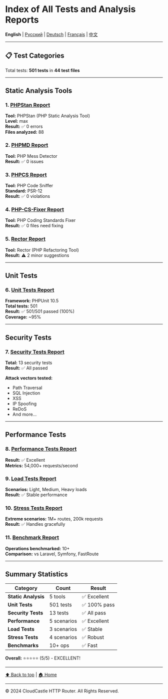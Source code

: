 # Index of All Tests and Analysis Reports

**English** | [Русский](../ru/TESTS_INDEX.md) | [Deutsch](../de/TESTS_INDEX.md) | [Français](../fr/TESTS_INDEX.md) | [中文](../zh/TESTS_INDEX.md)

---





## 📋 Test Categories

Total tests: **501 tests** in **44 test files**

---

## Static Analysis Tools

### 1. [PHPStan Report](tests/PHPSTAN_REPORT.md)
**Tool:** PHPStan (PHP Static Analysis Tool)  
**Level:** max  
**Result:** ✅ 0 errors  
**Files analyzed:** 88

### 2. [PHPMD Report](tests/PHPMD_REPORT.md)
**Tool:** PHP Mess Detector  
**Result:** ✅ 0 issues

### 3. [PHPCS Report](tests/PHPCS_REPORT.md)
**Tool:** PHP Code Sniffer  
**Standard:** PSR-12  
**Result:** ✅ 0 violations

### 4. [PHP-CS-Fixer Report](tests/PHP_CS_FIXER_REPORT.md)
**Tool:** PHP Coding Standards Fixer  
**Result:** ✅ 0 files need fixing

### 5. [Rector Report](tests/RECTOR_REPORT.md)
**Tool:** Rector (PHP Refactoring Tool)  
**Result:** ⚠️ 2 minor suggestions

---

## Unit Tests

### 6. [Unit Tests Report](tests/UNIT_TESTS_REPORT.md)
**Framework:** PHPUnit 10.5  
**Total tests:** 501  
**Result:** ✅ 501/501 passed (100%)  
**Coverage:** ~95%

---

## Security Tests

### 7. [Security Tests Report](tests/SECURITY_TESTS_REPORT.md)
**Total:** 13 security tests  
**Result:** ✅ All passed

**Attack vectors tested:**
- Path Traversal
- SQL Injection
- XSS
- IP Spoofing
- ReDoS
- And more...

---

## Performance Tests

### 8. [Performance Tests Report](tests/PERFORMANCE_TESTS_REPORT.md)
**Result:** ✅ Excellent  
**Metrics:** 54,000+ requests/second

### 9. [Load Tests Report](tests/LOAD_TESTS_REPORT.md)
**Scenarios:** Light, Medium, Heavy loads  
**Result:** ✅ Stable performance

### 10. [Stress Tests Report](tests/STRESS_TESTS_REPORT.md)
**Extreme scenarios:** 1M+ routes, 200k requests  
**Result:** ✅ Handles gracefully

### 11. [Benchmark Report](tests/BENCHMARK_REPORT.md)
**Operations benchmarked:** 10+  
**Comparison:** vs Laravel, Symfony, FastRoute

---

## Summary Statistics

| Category | Count | Result |
|----------|-------|--------|
| **Static Analysis** | 5 tools | ✅ Excellent |
| **Unit Tests** | 501 tests | ✅ 100% pass |
| **Security Tests** | 13 tests | ✅ All pass |
| **Performance** | 5 scenarios | ✅ Excellent |
| **Load Tests** | 3 scenarios | ✅ Stable |
| **Stress Tests** | 4 scenarios | ✅ Robust |
| **Benchmarks** | 10+ ops | ✅ Fast |

**Overall:** ⭐⭐⭐⭐⭐ (5/5) - EXCELLENT!

---

[⬆ Back to top](#index-of-all-tests-and-analysis-reports) | [🏠 Home](../../README.md)

---

© 2024 CloudCastle HTTP Router. All Rights Reserved.

